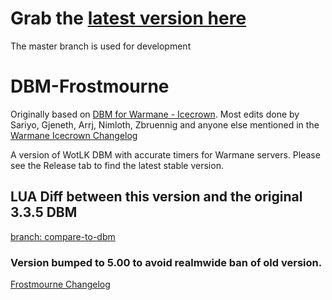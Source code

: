 # Grab the [latest version here](https://github.com/ajseward/DBM-Frostmourne/releases)
The master branch is used for development

# DBM-Frostmourne
Originally based on [DBM for Warmane - Icecrown](https://github.com/Ayaro1/DBM_Warmane_Icecrown). Most edits done by Sariyo, Gjeneth, Arrj, Nimloth, Zbruennig and anyone else mentioned in the [Warmane Icecrown Changelog](https://github.com/ajseward/DBM-Frostmourne/blob/master/DBM-Core/DBM%20Warmane%20Changelog.txt)

A version of WotLK DBM with accurate timers for Warmane servers. Please see the Release tab to find the latest stable version.

## LUA Diff between this version and the original 3.3.5 DBM
[branch: compare-to-dbm](https://github.com/ajseward/DBM-Frostmourne/tree/compare-to-dbm)

### Version bumped to 5.00 to avoid realmwide ban of old version.
[Frostmourne Changelog](https://github.com/ajseward/DBM-Frostmourne/blob/master/DBM-Core/DBM%20Warmane-Frostmourne%20Changelog.txt)


